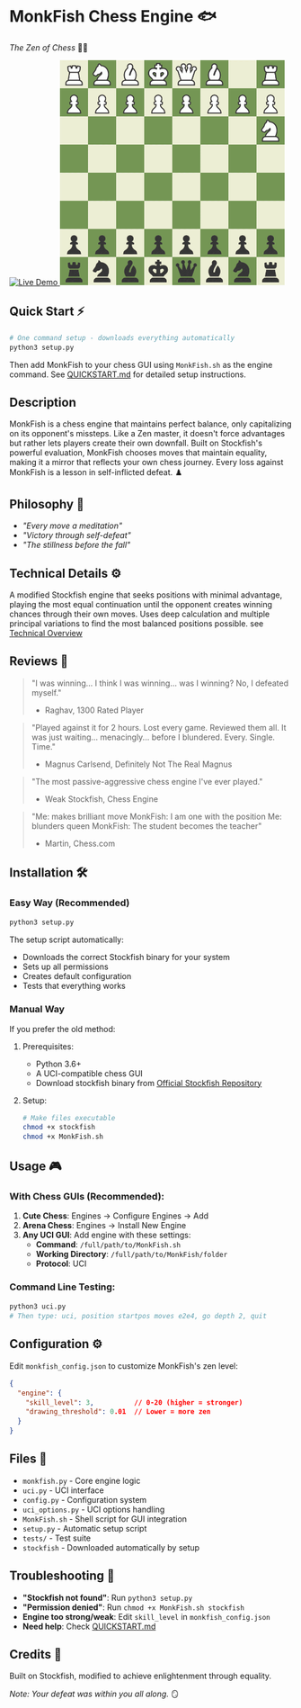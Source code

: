 # MonkFish Chess Engine 🐟
*The Zen of Chess* 🧘‍♂️   

<a href="https://imraghavojha.github.io/monkfish-link/" target="_blank">
  <img src="https://img.shields.io/badge/Live%20Demo-Click%20Here-blue?style=for-the-badge" alt="Live Demo"/>
</a>



<img src="TestGames/g0.gif" width="400">

## Quick Start ⚡
```bash
# One command setup - downloads everything automatically
python3 setup.py
```
Then add MonkFish to your chess GUI using `MonkFish.sh` as the engine command. See [QUICKSTART.md](QUICKSTART.md) for detailed setup instructions.

## Description
MonkFish is a chess engine that maintains perfect balance, only capitalizing on its opponent's missteps. Like a Zen master, it doesn't force advantages but rather lets players create their own downfall. Built on Stockfish's powerful evaluation, MonkFish chooses moves that maintain equality, making it a mirror that reflects your own chess journey. Every loss against MonkFish is a lesson in self-inflicted defeat. ♟️

## Philosophy 🎯
- *"Every move a meditation"*
- *"Victory through self-defeat"*
- *"The stillness before the fall"*

## Technical Details ⚙️
A modified Stockfish engine that seeks positions with minimal advantage, playing the most equal continuation until the opponent creates winning chances through their own moves. Uses deep calculation and multiple principal variations to find the most balanced positions possible.
see [Technical Overview](/TECHNICAL_OVERVIEW.md)

## Reviews 💭
> "I was winning... I think I was winning... was I winning? No, I defeated myself."
> - Raghav, 1300 Rated Player

> "Played against it for 2 hours. Lost every game. Reviewed them all. It was just waiting... menacingly... before I blundered. Every. Single. Time."
> - Magnus Carlsend, Definitely Not The Real Magnus

> "The most passive-aggressive chess engine I've ever played."
> - Weak Stockfish, Chess Engine

> "Me: makes brilliant move
> MonkFish: I am one with the position
> Me: blunders queen
> MonkFish: The student becomes the teacher"
> - Martin, Chess.com

## Installation 🛠️

### Easy Way (Recommended)
```bash
python3 setup.py
```
The setup script automatically:
- Downloads the correct Stockfish binary for your system  
- Sets up all permissions
- Creates default configuration
- Tests that everything works

### Manual Way
If you prefer the old method:
1. Prerequisites:
    - Python 3.6+
    - A UCI-compatible chess GUI
    - Download stockfish binary from [Official Stockfish Repository](https://github.com/official-stockfish/Stockfish/releases)

2. Setup:
    ```bash
    # Make files executable
    chmod +x stockfish
    chmod +x MonkFish.sh
    ```

## Usage 🎮

### With Chess GUIs (Recommended):
1. **Cute Chess**: Engines → Configure Engines → Add
2. **Arena Chess**: Engines → Install New Engine  
3. **Any UCI GUI**: Add engine with these settings:
   - **Command**: `/full/path/to/MonkFish.sh`
   - **Working Directory**: `/full/path/to/MonkFish/folder`
   - **Protocol**: UCI

### Command Line Testing:
```bash
python3 uci.py
# Then type: uci, position startpos moves e2e4, go depth 2, quit
```

## Configuration ⚙️
Edit `monkfish_config.json` to customize MonkFish's zen level:
```json
{
  "engine": {
    "skill_level": 3,          // 0-20 (higher = stronger)
    "drawing_threshold": 0.01  // Lower = more zen
  }
}
```

## Files 📁
- `monkfish.py` - Core engine logic
- `uci.py` - UCI interface  
- `config.py` - Configuration system
- `uci_options.py` - UCI options handling
- `MonkFish.sh` - Shell script for GUI integration
- `setup.py` - Automatic setup script
- `tests/` - Test suite
- `stockfish` - Downloaded automatically by setup

## Troubleshooting 🔧
- **"Stockfish not found"**: Run `python3 setup.py`
- **"Permission denied"**: Run `chmod +x MonkFish.sh stockfish`
- **Engine too strong/weak**: Edit `skill_level` in `monkfish_config.json`
- **Need help**: Check [QUICKSTART.md](QUICKSTART.md)

## Credits 🙏
Built on Stockfish, modified to achieve enlightenment through equality.

*Note: Your defeat was within you all along.* 🪞
